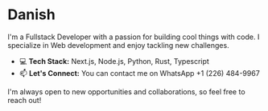 # Danish

I'm a Fullstack Developer with a passion for building cool things with code. I specialize in Web development and enjoy tackling new challenges.

- 💻 **Tech Stack:** Next.js, Node.js, Python, Rust, Typescript
- 📫 **Let's Connect:** You can contact me on WhatsApp +1 (226) 484-9967

I'm always open to new opportunities and collaborations, so feel free to reach out!

